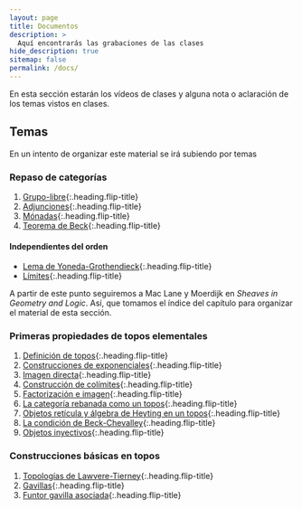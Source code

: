 ```yaml
---
layout: page
title: Documentos
description: >
  Aquí encontrarás las grabaciones de las clases 
hide_description: true
sitemap: false
permalink: /docs/
---
```


En esta sección estarán los vídeos de clases y alguna nota o aclaración de los temas vistos en clases.


## Temas
En un intento de organizar este material se irá subiendo por temas

### Repaso de categorías
1. [Grupo-libre]{:.heading.flip-title}
2. [Adjunciones]{:.heading.flip-title}
3. [Mónadas]{:.heading.flip-title}
4. [Teorema de Beck]{:.heading.flip-title}

#### Independientes del orden
* [Lema de Yoneda-Grothendieck]{:.heading.flip-title}
* [Límites]{:.heading.flip-title}


A partir de este punto seguiremos a Mac Lane y Moerdijk en *Sheaves in Geometry and Logic*. Así, que tomamos el índice del capítulo para organizar el material de esta sección.
### Primeras propiedades de topos elementales
1. [Definición de topos]{:.heading.flip-title}
2. [Construcciones de exponenciales]{:.heading.flip-title}
3. [Imagen directa]{:.heading.flip-title}
5. [Construcción de colímites]{:.heading.flip-title}
6. [Factorización e imagen]{:.heading.flip-title}
7. [La categoría rebanada como un topos]{:.heading.flip-title}
8. [Objetos retícula y álgebra de Heyting en un topos]{:.heading.flip-title}
9. [La condición de Beck-Chevalley]{:.heading.flip-title}
10. [Objetos inyectivos]{:.heading.flip-title}

### Construcciones básicas en topos
1. [Topologías de Lawvere-Tierney]{:.heading.flip-title}
2. [Gavillas]{:.heading.flip-title}
3. [Funtor gavilla asociada]{:.heading.flip-title}


[Grupo-libre]: grupolibre.md
[Adjunciones]: adjunciones.md
[Mónadas]: monadas.md
[Lema de Yoneda-Grothendieck]: yoneda.md
[Límites]: limites.md
[Teorema de Beck]: beck.md

[Definición de topos]: 4-1def.md
[Construcciones de exponenciales]: 4-2exp.md
[Imagen directa]: 4-3im.md
[Construcción de colímites]: 4-5col.md
[Factorización e imagen]: 4-6fact.md
[La categoría rebanada como un topos]: 4-7fund.md
[Objetos retícula y álgebra de Heyting en un topos]: 4-8hey.md
[La condición de Beck-Chevalley]: 4-9bc.md
[Objetos inyectivos]: 4-10iny.md

[Topologías de Lawvere-Tierney]: 5-1lt.md
[Gavillas]: 5-2gav.md 
[Funtor gavilla asociada]: 5-3gavas.md